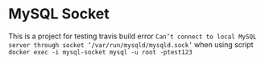 # MySQL Socket

This is a project for testing travis build error `Can’t connect to local MySQL server through socket ‘/var/run/mysqld/mysqld.sock’` when using script `docker exec -i mysql-socket mysql -u root -ptest123`
